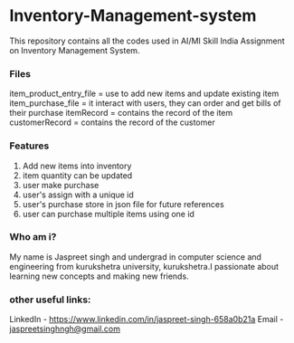 # Inventory-Management-system
This repository contains all the codes used in AI/MI Skill India Assignment on Inventory Management System.



### Files
item_product_entry_file = use to add new items and update existing item
item_purchase_file = it interact with users, they can order and get bills of their purchase
itemRecord = contains the record of the item
customerRecord = contains the record of the customer


### Features

1. Add new items into inventory
2. item quantity can be updated
3. user make purchase 
4. user's assign with a unique id
5. user's purchase store in json file for future references
6. user can purchase multiple items using one id

### Who am i?
My name is Jaspreet singh and undergrad in computer science and engineering from kurukshetra university, kurukshetra.I passionate about learning new concepts and making new friends.

### other useful links:

LinkedIn - https://www.linkedin.com/in/jaspreet-singh-658a0b21a
Email - jaspreetsinghngh@gmail.com
